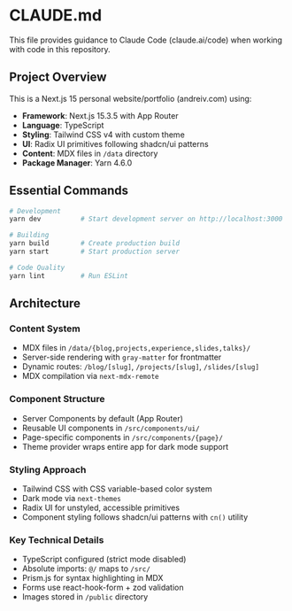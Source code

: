 # CLAUDE.md

This file provides guidance to Claude Code (claude.ai/code) when working with code in this repository.

## Project Overview

This is a Next.js 15 personal website/portfolio (andreiv.com) using:
- **Framework**: Next.js 15.3.5 with App Router
- **Language**: TypeScript
- **Styling**: Tailwind CSS v4 with custom theme
- **UI**: Radix UI primitives following shadcn/ui patterns
- **Content**: MDX files in `/data` directory
- **Package Manager**: Yarn 4.6.0

## Essential Commands

```bash
# Development
yarn dev          # Start development server on http://localhost:3000

# Building
yarn build        # Create production build
yarn start        # Start production server

# Code Quality
yarn lint         # Run ESLint
```

## Architecture

### Content System
- MDX files in `/data/{blog,projects,experience,slides,talks}/`
- Server-side rendering with `gray-matter` for frontmatter
- Dynamic routes: `/blog/[slug]`, `/projects/[slug]`, `/slides/[slug]`
- MDX compilation via `next-mdx-remote`

### Component Structure
- Server Components by default (App Router)
- Reusable UI components in `/src/components/ui/`
- Page-specific components in `/src/components/{page}/`
- Theme provider wraps entire app for dark mode support

### Styling Approach
- Tailwind CSS with CSS variable-based color system
- Dark mode via `next-themes`
- Radix UI for unstyled, accessible primitives
- Component styling follows shadcn/ui patterns with `cn()` utility

### Key Technical Details
- TypeScript configured (strict mode disabled)
- Absolute imports: `@/` maps to `/src/`
- Prism.js for syntax highlighting in MDX
- Forms use react-hook-form + zod validation
- Images stored in `/public` directory